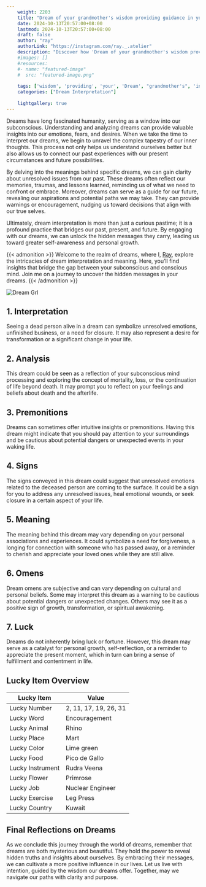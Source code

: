 ```yaml
---
    weight: 2203
    title: "Dream of your grandmother's wisdom providing guidance in your life."  # Assuming 'title' column exists
    date: 2024-10-13T20:57:00+08:00
    lastmod: 2024-10-13T20:57:00+08:00
    draft: false
    author: "ray"
    authorLink: "https://instagram.com/ray._.atelier"
    description: "Discover how 'Dream of your grandmother's wisdom providing guidance in your life.' can interpret your future and uncover its significant meanings in your life."
    #images: []
    #resources:
    #- name: "featured-image"
    #  src: "featured-image.png"
    
    tags: ['wisdom', 'providing', 'your', 'Dream', "grandmother's", 'in', 'of', 'life.', 'guidance']
    categories: ["Dream Interpretation"]
    
    lightgallery: true
---
```

    
Dreams have long fascinated humanity, serving as a window into our subconscious. Understanding and analyzing dreams can provide valuable insights into our emotions, fears, and desires. When we take the time to interpret our dreams, we begin to unravel the complex tapestry of our inner thoughts. This process not only helps us understand ourselves better but also allows us to connect our past experiences with our present circumstances and future possibilities.

By delving into the meanings behind specific dreams, we can gain clarity about unresolved issues from our past. These dreams often reflect our memories, traumas, and lessons learned, reminding us of what we need to confront or embrace. Moreover, dreams can serve as a guide for our future, revealing our aspirations and potential paths we may take. They can provide warnings or encouragement, nudging us toward decisions that align with our true selves.

Ultimately, dream interpretation is more than just a curious pastime; it is a profound practice that bridges our past, present, and future. By engaging with our dreams, we can unlock the hidden messages they carry, leading us toward greater self-awareness and personal growth.

{{< admonition >}}
Welcome to the realm of dreams, where I, [Ray](https://instagram.com/ray._.atelier), explore the intricacies of dream interpretation and meaning. Here, you’ll find insights that bridge the gap between your subconscious and conscious mind. Join me on a journey to uncover the hidden messages in your dreams.
{{< /admonition >}}

![Dream Grl](https://cdn.pixabay.com/photo/2017/11/02/03/35/gothic-2910057_1280.jpg "Dream Grl")

## 1. Interpretation
 Seeing a dead person alive in a dream can symbolize unresolved emotions, unfinished business, or a need for closure. It may also represent a desire for transformation or a significant change in your life.

## 2. Analysis
 This dream could be seen as a reflection of your subconscious mind processing and exploring the concept of mortality, loss, or the continuation of life beyond death. It may prompt you to reflect on your feelings and beliefs about death and the afterlife.

## 3. Premonitions
 Dreams can sometimes offer intuitive insights or premonitions. Having this dream might indicate that you should pay attention to your surroundings and be cautious about potential dangers or unexpected events in your waking life.

## 4. Signs
 The signs conveyed in this dream could suggest that unresolved emotions related to the deceased person are coming to the surface. It could be a sign for you to address any unresolved issues, heal emotional wounds, or seek closure in a certain aspect of your life.

## 5. Meaning
 The meaning behind this dream may vary depending on your personal associations and experiences. It could symbolize a need for forgiveness, a longing for connection with someone who has passed away, or a reminder to cherish and appreciate your loved ones while they are still alive.

## 6. Omens
 Dream omens are subjective and can vary depending on cultural and personal beliefs. Some may interpret this dream as a warning to be cautious about potential dangers or unexpected changes. Others may see it as a positive sign of growth, transformation, or spiritual awakening.

## 7. Luck
 Dreams do not inherently bring luck or fortune. However, this dream may serve as a catalyst for personal growth, self-reflection, or a reminder to appreciate the present moment, which in turn can bring a sense of fulfillment and contentment in life.

## Lucky Item Overview
| Lucky Item          | Value              |
|---------------|--------------------|
| Lucky Number        | 2, 11, 17, 19, 26, 31  |
| Lucky Word          | Encouragement |
| Lucky Animal        | Rhino |
| Lucky Place         | Mart     |
| Lucky Color         | Lime green     |
| Lucky Food          | Pico de Gallo      |
| Lucky Instrument    | Rudra Veena |
| Lucky Flower        | Primrose    |
| Lucky Job           | Nuclear Engineer       |
| Lucky Exercise      | Leg Press  |
| Lucky Country       | Kuwait    |


##  Final Reflections on Dreams

As we conclude this journey through the world of dreams, remember that dreams are both mysterious and beautiful. They hold the power to reveal hidden truths and insights about ourselves. By embracing their messages, we can cultivate a more positive influence in our lives. Let us live with intention, guided by the wisdom our dreams offer. Together, may we navigate our paths with clarity and purpose.
